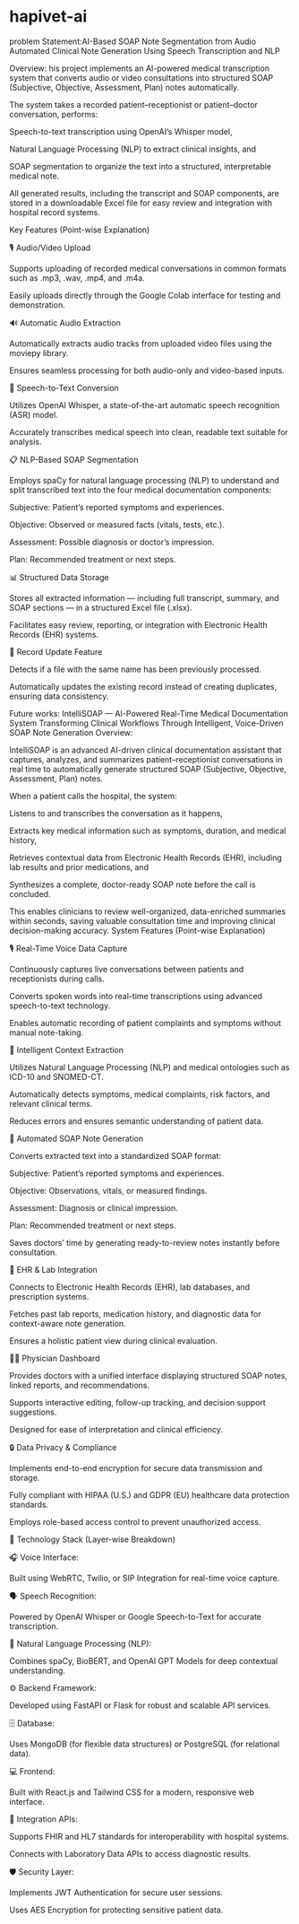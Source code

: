# hapivet-ai
problem Statement:AI-Based SOAP Note Segmentation from Audio
Automated Clinical Note Generation Using Speech Transcription and NLP

Overview:
his project implements an AI-powered medical transcription system that converts audio or video consultations into structured SOAP (Subjective, Objective, Assessment, Plan) notes automatically.

The system takes a recorded patient–receptionist or patient–doctor conversation, performs:

Speech-to-text transcription using OpenAI’s Whisper model,

Natural Language Processing (NLP) to extract clinical insights, and

SOAP segmentation to organize the text into a structured, interpretable medical note.

All generated results, including the transcript and SOAP components, are stored in a downloadable Excel file for easy review and integration with hospital record systems.


Key Features (Point-wise Explanation)

🎙️ Audio/Video Upload

Supports uploading of recorded medical conversations in common formats such as .mp3, .wav, .mp4, and .m4a.

Easily uploads directly through the Google Colab interface for testing and demonstration.

🔊 Automatic Audio Extraction

Automatically extracts audio tracks from uploaded video files using the moviepy library.

Ensures seamless processing for both audio-only and video-based inputs.

🧠 Speech-to-Text Conversion

Utilizes OpenAI Whisper, a state-of-the-art automatic speech recognition (ASR) model.

Accurately transcribes medical speech into clean, readable text suitable for analysis.

📋 NLP-Based SOAP Segmentation

Employs spaCy for natural language processing (NLP) to understand and split transcribed text into the four medical documentation components:

Subjective: Patient’s reported symptoms and experiences.

Objective: Observed or measured facts (vitals, tests, etc.).

Assessment: Possible diagnosis or doctor’s impression.

Plan: Recommended treatment or next steps.

📊 Structured Data Storage

Stores all extracted information — including full transcript, summary, and SOAP sections — in a structured Excel file (.xlsx).

Facilitates easy review, reporting, or integration with Electronic Health Records (EHR) systems.

🔁 Record Update Feature

Detects if a file with the same name has been previously processed.

Automatically updates the existing record instead of creating duplicates, ensuring data consistency.

Future works:
IntelliSOAP — AI-Powered Real-Time Medical Documentation System
Transforming Clinical Workflows Through Intelligent, Voice-Driven SOAP Note Generation
Overview:

IntelliSOAP is an advanced AI-driven clinical documentation assistant that captures, analyzes, and summarizes patient–receptionist conversations in real time to automatically generate structured SOAP (Subjective, Objective, Assessment, Plan) notes.

When a patient calls the hospital, the system:

Listens to and transcribes the conversation as it happens,

Extracts key medical information such as symptoms, duration, and medical history,

Retrieves contextual data from Electronic Health Records (EHR), including lab results and prior medications, and

Synthesizes a complete, doctor-ready SOAP note before the call is concluded.

This enables clinicians to review well-organized, data-enriched summaries within seconds, saving valuable consultation time and improving clinical decision-making accuracy.
System Features (Point-wise Explanation)

🎙️ Real-Time Voice Data Capture

Continuously captures live conversations between patients and receptionists during calls.

Converts spoken words into real-time transcriptions using advanced speech-to-text technology.

Enables automatic recording of patient complaints and symptoms without manual note-taking.

🧠 Intelligent Context Extraction

Utilizes Natural Language Processing (NLP) and medical ontologies such as ICD-10 and SNOMED-CT.

Automatically detects symptoms, medical complaints, risk factors, and relevant clinical terms.

Reduces errors and ensures semantic understanding of patient data.

🧾 Automated SOAP Note Generation

Converts extracted text into a standardized SOAP format:

Subjective: Patient’s reported symptoms and experiences.

Objective: Observations, vitals, or measured findings.

Assessment: Diagnosis or clinical impression.

Plan: Recommended treatment or next steps.

Saves doctors’ time by generating ready-to-review notes instantly before consultation.

🧬 EHR & Lab Integration

Connects to Electronic Health Records (EHR), lab databases, and prescription systems.

Fetches past lab reports, medication history, and diagnostic data for context-aware note generation.

Ensures a holistic patient view during clinical evaluation.

👩‍⚕️ Physician Dashboard

Provides doctors with a unified interface displaying structured SOAP notes, linked reports, and recommendations.

Supports interactive editing, follow-up tracking, and decision support suggestions.

Designed for ease of interpretation and clinical efficiency.

🔒 Data Privacy & Compliance

Implements end-to-end encryption for secure data transmission and storage.

Fully compliant with HIPAA (U.S.) and GDPR (EU) healthcare data protection standards.

Employs role-based access control to prevent unauthorized access.

🧩 Technology Stack (Layer-wise Breakdown)

🎧 Voice Interface:

Built using WebRTC, Twilio, or SIP Integration for real-time voice capture.

🗣️ Speech Recognition:

Powered by OpenAI Whisper or Google Speech-to-Text for accurate transcription.

🧠 Natural Language Processing (NLP):

Combines spaCy, BioBERT, and OpenAI GPT Models for deep contextual understanding.

⚙️ Backend Framework:

Developed using FastAPI or Flask for robust and scalable API services.

🗄️ Database:

Uses MongoDB (for flexible data structures) or PostgreSQL (for relational data).

💻 Frontend:

Built with React.js and Tailwind CSS for a modern, responsive web interface.

🔗 Integration APIs:

Supports FHIR and HL7 standards for interoperability with hospital systems.

Connects with Laboratory Data APIs to access diagnostic results.

🛡️ Security Layer:

Implements JWT Authentication for secure user sessions.

Uses AES Encryption for protecting sensitive patient data.
